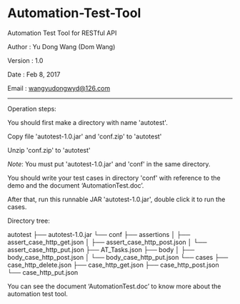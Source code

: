 # Automation-Test-Tool

Automation Test Tool for RESTful API


Author	:  Yu Dong Wang (Dom Wang)

Version	:  1.0

Date	:  Feb 8, 2017

Email	:  wangyudongwyd@126.com

---------------------------------------------------------------------------------------------------------------------
Operation steps:

You should first make a directory with name 'autotest'.

Copy file 'autotest-1.0.jar' and 'conf.zip' to 'autotest'

Unzip 'conf.zip' to 'autotest'

*Note*: You must put 'autotest-1.0.jar' and 'conf' in the same directory.

You should write your test cases in directory 'conf' with reference to the demo and the document ‘AutomationTest.doc’.

After that, run this runnable JAR 'autotest-1.0.jar', double click it to run the cases.

Directory tree:

autotest
├── autotest-1.0.jar
└── conf
    ├── assertions
    │   ├── assert_case_http_get.json
    │   ├── assert_case_http_post.json
    │   └── assert_case_http_put.json
    ├── AT_Tasks.json
    ├── body
    │   ├── body_case_http_post.json
    │   └── body_case_http_put.json
    └── cases
        ├── case_http_delete.json
        ├── case_http_get.json
        ├── case_http_post.json
        └── case_http_put.json

You can see the document ‘AutomationTest.doc’ to know more about the automation test tool.  

